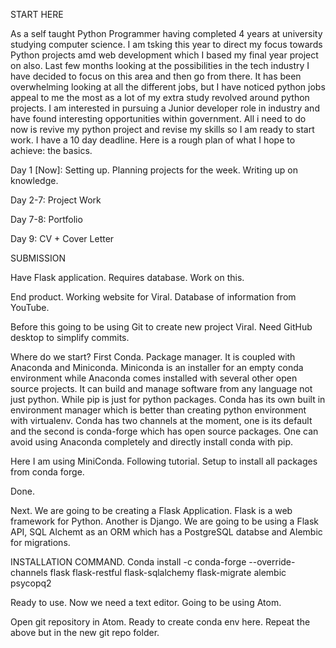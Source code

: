 START HERE

As a self taught Python Programmer having completed 4 years at university studying computer science. I am tsking this year to direct my focus towards Python projects amd web development which I based my final year project on also. Last few months looking at the possibilities in the tech industry I have decided to focus on this area and then go from there. It has been overwhelming looking at all the different jobs, but I have noticed python jobs appeal to me the most as a lot of my extra study revolved around python projects.
I am interested in pursuing a Junior developer role in industry and have found interesting opportunities within government. All i need to do now is revive my python project and revise my skills so I am ready to start work.
I have a 10 day deadline.
Here is a rough plan of what I hope to achieve: the basics.

Day 1 [Now]:
Setting up. Planning projects for the week.
Writing up on knowledge. 

Day 2-7: Project Work

Day 7-8: Portfolio

Day 9: CV + Cover Letter 

SUBMISSION


Have Flask application.
Requires database.
Work on this.

End product.
Working website for Viral.
Database of information from YouTube.

Before this going to be using Git to create new project Viral.
Need GitHub desktop to simplify commits.

Where do we start?
First Conda.
Package manager. It is coupled with Anaconda and Miniconda. Miniconda is an installer for an empty conda environment while Anaconda comes installed with several other open source projects.
It can build and manage software from any language not just python. While pip is just for python packages.
Conda has its own built in environment manager which is better than creating python environment with virtualenv.
Conda has two channels at the moment, one is its default and the second is conda-forge which has open source packages.
One can avoid using Anaconda completely and directly install conda with pip.

Here I am using MiniConda. Following tutorial.
Setup to install all packages from conda forge.


Done.

Next.
We are going to be creating a Flask Application.
Flask is a web framework for Python. Another is Django.
We are going to be using a Flask API, SQL Alchemt as an ORM which has a PostgreSQL databse and Alembic for migrations.

INSTALLATION COMMAND.
Conda install -c conda-forge --override-channels flask flask-restful flask-sqlalchemy flask-migrate alembic psycopq2

Ready to use.
Now we need a text editor.
Going to be using Atom.

Open git repository in Atom.
Ready to create conda env here.
Repeat the above but in the new git repo folder.








